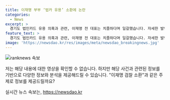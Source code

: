 ```yaml
---
title: 이재명 부부 ‘법카 유용’ 소환에 논란
categories:
  - News
excerpt: >
  경기도 법인카드 유용 의혹과 관련, 이재명 전 대표는 치졸하다며 일갈했습니다. 자세한 발언은 [현장영상]에서 확인할 수 있습니다.
feature_text: >
  경기도 법인카드 유용 의혹과 관련, 이재명 전 대표는 치졸하다며 일갈했습니다. 자세한 발언은 [현장영상]에서 확인할 수 있습니다.
image: 'https://newsdao.kr/res/images/meta/newsdao_breakingnews.jpg'
---
```


<p><img src="https://newsdao.kr/res/images/meta/newsdao_breakingnews.jpg" alt="ranknews 속보" /></p>

<p>저는 해당 내용에 대한 영상을 확인할 수 없습니다. 하지만 해당 사건과 관련된 정보를 기반으로 다양한 정보와 분석을 제공해드릴 수 있습니다. "이재명 검찰 소환"과 같은 주제로 정보를 제공드릴까요?</p>
실시간 뉴스 속보는, <a href="https://newsdao.kr" rel="dofollow">https://newsdao.kr</a>


